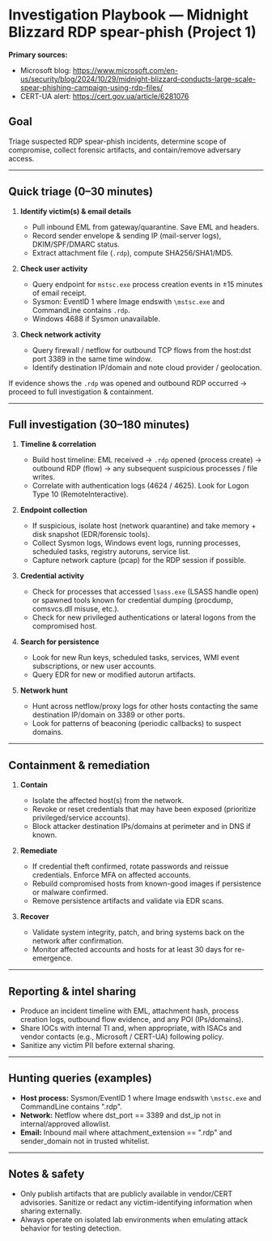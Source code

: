 # Investigation Playbook — Midnight Blizzard RDP spear-phish (Project 1)

**Primary sources:**  
- Microsoft blog: https://www.microsoft.com/en-us/security/blog/2024/10/29/midnight-blizzard-conducts-large-scale-spear-phishing-campaign-using-rdp-files/  
- CERT-UA alert: https://cert.gov.ua/article/6281076

## Goal
Triage suspected RDP spear-phish incidents, determine scope of compromise, collect forensic artifacts, and contain/remove adversary access.

---

## Quick triage (0–30 minutes)
1. **Identify victim(s) & email details**
   - Pull inbound EML from gateway/quarantine. Save EML and headers.
   - Record sender envelope & sending IP (mail-server logs), DKIM/SPF/DMARC status.
   - Extract attachment file (`.rdp`), compute SHA256/SHA1/MD5.

2. **Check user activity**
   - Query endpoint for `mstsc.exe` process creation events in ±15 minutes of email receipt.
   - Sysmon: EventID 1 where Image endswith `\mstsc.exe` and CommandLine contains `.rdp`.
   - Windows 4688 if Sysmon unavailable.

3. **Check network activity**
   - Query firewall / netflow for outbound TCP flows from the host:dst port 3389 in the same time window.
   - Identify destination IP/domain and note cloud provider / geolocation.

If evidence shows the `.rdp` was opened and outbound RDP occurred → proceed to full investigation & containment.

---

## Full investigation (30–180 minutes)
1. **Timeline & correlation**
   - Build host timeline: EML received → `.rdp` opened (process create) → outbound RDP (flow) → any subsequent suspicious processes / file writes.
   - Correlate with authentication logs (4624 / 4625). Look for Logon Type 10 (RemoteInteractive).

2. **Endpoint collection**
   - If suspicious, isolate host (network quarantine) and take memory + disk snapshot (EDR/forensic tools).
   - Collect Sysmon logs, Windows event logs, running processes, scheduled tasks, registry autoruns, service list.
   - Capture network capture (pcap) for the RDP session if possible.

3. **Credential activity**
   - Check for processes that accessed `lsass.exe` (LSASS handle open) or spawned tools known for credential dumping (procdump, comsvcs.dll misuse, etc.).
   - Check for new privileged authentications or lateral logons from the compromised host.

4. **Search for persistence**
   - Look for new Run keys, scheduled tasks, services, WMI event subscriptions, or new user accounts.
   - Query EDR for new or modified autorun artifacts.

5. **Network hunt**
   - Hunt across netflow/proxy logs for other hosts contacting the same destination IP/domain on 3389 or other ports.
   - Look for patterns of beaconing (periodic callbacks) to suspect domains.

---

## Containment & remediation
1. **Contain**
   - Isolate the affected host(s) from the network.
   - Revoke or reset credentials that may have been exposed (prioritize privileged/service accounts).
   - Block attacker destination IPs/domains at perimeter and in DNS if known.

2. **Remediate**
   - If credential theft confirmed, rotate passwords and reissue credentials. Enforce MFA on affected accounts.
   - Rebuild compromised hosts from known-good images if persistence or malware confirmed.
   - Remove persistence artifacts and validate via EDR scans.

3. **Recover**
   - Validate system integrity, patch, and bring systems back on the network after confirmation.
   - Monitor affected accounts and hosts for at least 30 days for re-emergence.

---

## Reporting & intel sharing
- Produce an incident timeline with EML, attachment hash, process creation logs, outbound flow evidence, and any POI (IPs/domains).
- Share IOCs with internal TI and, when appropriate, with ISACs and vendor contacts (e.g., Microsoft / CERT-UA) following policy.
- Sanitize any victim PII before external sharing.

---

## Hunting queries (examples)
- **Host process:** Sysmon/EventID 1 where Image endswith `\mstsc.exe` and CommandLine contains ".rdp".
- **Network:** Netflow where dst_port == 3389 and dst_ip not in internal/approved allowlist.
- **Email:** Inbound mail where attachment_extension == ".rdp" and sender_domain not in trusted whitelist.

---

## Notes & safety
- Only publish artifacts that are publicly available in vendor/CERT advisories. Sanitize or redact any victim-identifying information when sharing externally.
- Always operate on isolated lab environments when emulating attack behavior for testing detection.
